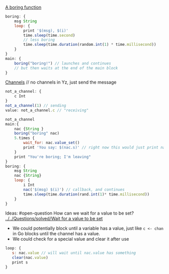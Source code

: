 
[A boring function](https://go.dev/talks/2012/concurrency.slide#12)
```js
boring: {
	msg String
	loop: {
		print '$(msg), $(i)'
		time.sleep(time.second)
		// less boring
		time.sleep(time.duration(random.int(1) * time.millisecond))
	} 
}
main: {
	boring("boring!") // launches and continues
	// but then waits at the end of the main block 
}
```


[Channels](https://go.dev/talks/2012/concurrency.slide#19)
// no channels in Yz, just send the message
```js
not_a_channel: {
	c Int
}
not_a_channel(1) // sending 
value: not_a_channel.c // "receiving"
```

```js
not_a_channel
main:{
	nac {String }
	boring("boring" nac)
	5.times {
		wait_for: nac.value_set()
		print 'You say: $(nac.s)' // right now this would just print nac.s 5 times
	}
	print "You're boring; I'm leaving"
}
boring: {
	msg String
	nac {String}
	loop: {
		i Int
		nac('$(msg) $(i)') // callback, and continues
		time.sleep(time.duration(rand.int(1)* time.millisecond))
	}
}
```

Ideas: 
#open-question  How can we wait for a value to be set? [../../Questions/solved/Wait for a value to be set](../../Questions/solved/Wait%20for%20a%20value%20to%20be%20set.md)


- We could potentially block until a variable has a value, just like `c <- chan`  in Go blocks until the channel has a value.
- We could check for a special value and clear it after use

```js
loop: {
   s: nac.value // will wait until nac.value has something
   clear(nac.value)
   print s
}
```

